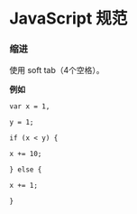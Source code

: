 # JavaScript 规范

### 缩进

使用 soft tab（4个空格）。

**例如**

`var x = 1,`

`y = 1;`

`if (x < y) {`

`x += 10;`

`} else {`

`x += 1;`

`}`

